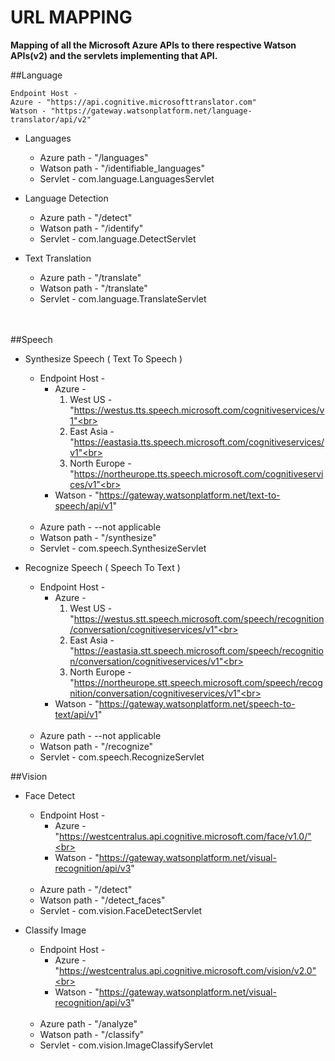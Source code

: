 # URL MAPPING
<strong>Mapping of all the Microsoft Azure APIs to there respective Watson APIs(v2) and the servlets implementing that API.</strong><br>

    
##Language
    
    Endpoint Host - 
    Azure - "https://api.cognitive.microsofttranslator.com"
    Watson - "https://gateway.watsonplatform.net/language-translator/api/v2"

* Languages<br>
    * Azure path - "/languages"<br>
    * Watson path - "/identifiable_languages"<br>
    * Servlet - com.language.LanguagesServlet<br>


* Language Detection<br>
    * Azure path - "/detect"<br>
    * Watson path - "/identify"<br>
    * Servlet - com.language.DetectServlet<br>

* Text Translation<br>
    * Azure path - "/translate"<br>
    * Watson path - "/translate"<br>
    * Servlet - com.language.TranslateServlet<br>
        
<br><br>
##Speech

* Synthesize Speech ( Text To Speech )<br>
    * Endpoint Host -<br>
        * Azure -<br>
            1. West US - "https://westus.tts.speech.microsoft.com/cognitiveservices/v1"<br>
            2. East Asia - "https://eastasia.tts.speech.microsoft.com/cognitiveservices/v1"<br>
            3. North Europe - "https://northeurope.tts.speech.microsoft.com/cognitiveservices/v1"<br>
        * Watson - "https://gateway.watsonplatform.net/text-to-speech/api/v1"
        <br>
    * Azure path - --not applicable<br>
    * Watson path - "/synthesize"<br>
    * Servlet - com.speech.SynthesizeServlet<br>


* Recognize Speech ( Speech To Text )<br>
    * Endpoint Host -<br>
        * Azure -<br>
            1. West US - "https://westus.stt.speech.microsoft.com/speech/recognition/conversation/cognitiveservices/v1"<br>
            2. East Asia - "https://eastasia.stt.speech.microsoft.com/speech/recognition/conversation/cognitiveservices/v1"<br>
            3. North Europe - "https://northeurope.stt.speech.microsoft.com/speech/recognition/conversation/cognitiveservices/v1"<br>
        * Watson - "https://gateway.watsonplatform.net/speech-to-text/api/v1"
        <br>
    * Azure path - --not applicable<br>
    * Watson path - "/recognize"<br>
    * Servlet - com.speech.RecognizeServlet<br>

##Vision

* Face Detect <br>
    * Endpoint Host -<br>
        * Azure - "https://westcentralus.api.cognitive.microsoft.com/face/v1.0/"<br>
        * Watson - "https://gateway.watsonplatform.net/visual-recognition/api/v3"
        <br>
    * Azure path - "/detect"<br>
    * Watson path - "/detect_faces"<br>
    * Servlet - com.vision.FaceDetectServlet<br>
    
* Classify Image <br>
    * Endpoint Host -<br>
        * Azure - "https://westcentralus.api.cognitive.microsoft.com/vision/v2.0"<br>
        * Watson - "https://gateway.watsonplatform.net/visual-recognition/api/v3"
        <br>
    * Azure path - "/analyze"<br>
    * Watson path - "/classify"<br>
    * Servlet - com.vision.ImageClassifyServlet<br>